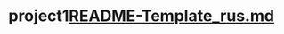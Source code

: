 # project1[README-Template_rus.md](https://github.com/kkeeperr/project1/files/8771644/README-Template_rus.md)
